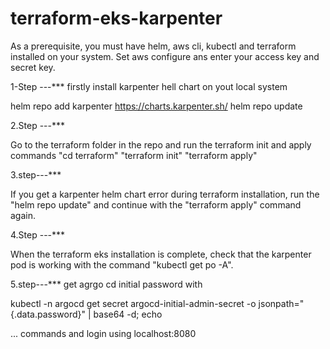 # terraform-eks-karpenter

As a prerequisite, you must have helm, aws cli, kubectl and terraform installed on your system. Set aws configure ans enter your access key and secret key. 

1-Step ---***
firstly install karpenter hell chart on yout local system

helm repo add karpenter https://charts.karpenter.sh/
helm repo update

2.Step ---***

Go to the terraform folder in the repo and run the terraform init and apply commands  "cd terraform"   "terraform init"  "terraform apply"

3.step---***

If you get a karpenter helm chart error during terraform installation, run the "helm repo update" and continue with the "terraform apply" command again.



4.Step ---***


When the terraform eks installation is complete, check that the karpenter pod is working with the command "kubectl get po -A".


5.step---***
get agrgo cd initial password with 

kubectl -n argocd get secret argocd-initial-admin-secret -o jsonpath="{.data.password}" | base64 -d; echo    

... commands and login using localhost:8080
